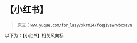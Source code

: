 # 【小红书】

> 原文：[`www.yuque.com/for_lazy/xkrm14/fceg1vswrwbxxavn`](https://www.yuque.com/for_lazy/xkrm14/fceg1vswrwbxxavn)



以下为：【小红书】相关风向标 



